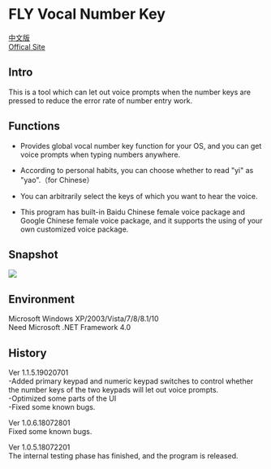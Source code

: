 FLY Vocal Number Key
=========
[中文版](https://github.com/FLYCW-WXY/VocalNumberKey)<br>
[Offical Site](https://wxyedward.cf/?p=180)

Intro
-----
This is a tool which can let out voice prompts when the number keys are pressed to reduce the error rate of number entry work.

Functions
------
* Provides global vocal number key function for your OS, and you can get voice prompts when typing numbers anywhere.

* According to personal habits, you can choose whether to read "yi" as "yao".（for Chinese）

* You can arbitrarily select the keys of which you want to hear the voice.

* This program has built-in Baidu Chinese female voice package and Google Chinese female voice package, and it supports the using of your own customized voice package.

Snapshot
--------
![](https://s2.ax1x.com/2019/02/07/ktgBkD.png)

Environment
--------
Microsoft Windows XP/2003/Vista/7/8/8.1/10<br>
Need Microsoft .NET Framework 4.0

History
---------
Ver 1.1.5.19020701<br>
-Added primary keypad and numeric keypad switches to control whether the number keys of the two keypads will let out voice prompts.<br>
-Optimized some parts of the UI<br>
-Fixed some known bugs.

Ver 1.0.6.18072801<br>
Fixed some known bugs.

Ver 1.0.5.18072201<br>
The internal testing phase has finished, and the program is released.
